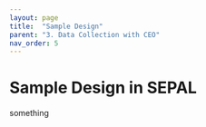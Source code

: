 ```yaml
---
layout: page
title:  "Sample Design"
parent: "3. Data Collection with CEO"
nav_order: 5
---
```


# Sample Design in SEPAL

something


